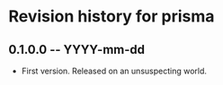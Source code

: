 # Revision history for prisma

## 0.1.0.0 -- YYYY-mm-dd

* First version. Released on an unsuspecting world.
